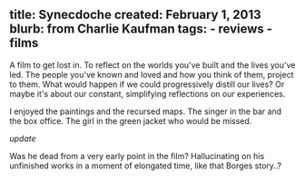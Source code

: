 title: Synecdoche
created: February 1, 2013
blurb: from Charlie Kaufman
tags:
    - reviews
    - films
---

A film to get lost in.
To reflect on the worlds you've built and the lives you've led.
The people you've known and loved and how you think of them, project to them.
What would happen if we could progressively distill our lives?
Or maybe it's about our constant, simplifying reflections on our experiences.

I enjoyed the paintings and the recursed maps.
The singer in the bar and the box office.
The girl in the green jacket who would be missed.

*update*

Was he dead from a very early point in the film?
Hallucinating on his unfinished works in a moment of elongated time, 
like that Borges story..?
